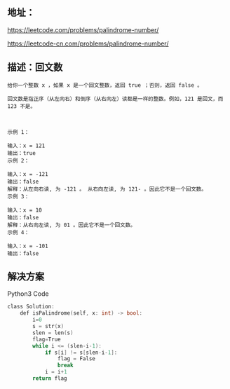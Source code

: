 ## 地址：

https://leetcode.com/problems/palindrome-number/

https://leetcode-cn.com/problems/palindrome-number/



## 描述：回文数

```
给你一个整数 x ，如果 x 是一个回文整数，返回 true ；否则，返回 false 。

回文数是指正序（从左向右）和倒序（从右向左）读都是一样的整数。例如，121 是回文，而 123 不是。

 

示例 1：

输入：x = 121
输出：true
示例 2：

输入：x = -121
输出：false
解释：从左向右读, 为 -121 。 从右向左读, 为 121- 。因此它不是一个回文数。
示例 3：

输入：x = 10
输出：false
解释：从右向左读, 为 01 。因此它不是一个回文数。
示例 4：

输入：x = -101
输出：false

```

## 解决方案

Python3 Code

```c
class Solution:
    def isPalindrome(self, x: int) -> bool:
        i=0
        s = str(x)
        slen = len(s)
        flag=True
        while i <= (slen-i-1):
            if s[i] != s[slen-i-1]:
                flag = False
                break
            i = i+1
        return flag
```

